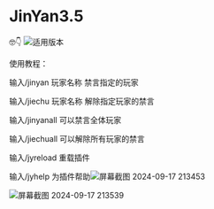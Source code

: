 # JinYan3.5
🤓👇
![适用版本](https://img.shields.io/badge/适用版本-1.19+-blue)

使用教程：

输入/jinyan 玩家名称 禁言指定的玩家

输入/jiechu 玩家名称 解除指定玩家的禁言

输入/jinyanall 可以禁言全体玩家

输入/jiechuall 可以解除所有玩家的禁言

输入/jyreload 重载插件

输入/jyhelp 为插件帮助![屏幕截图 2024-09-17 213453](https://github.com/user-attachments/assets/3253b07e-9e0b-4a26-94bf-fca5410bdb5f)

![屏幕截图 2024-09-17 213539](https://github.com/user-attachments/assets/932770d2-9bea-4819-84e9-196d3b137f22)

